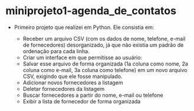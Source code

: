 # miniprojeto1-agenda_de_contatos

- Primeiro projeto que realizei em Python. Ele consistia em:

  - Receber um arquivo CSV (com os dados de nome, telefone, e-mail de fornecedores) desorganizado, já que não existia um padrão de ordenação para cada linha.
  - Criar um interface em que permitisse ao usuário:
  - Salvar esse arquivo de forma organizada (1a coluna como nome, 2a coluna como e-mail, 3a coluna como telefone) em um novo arquivo CSV, exigindo que ele fosse manipulado.
  - Adicionar novos fornecedores a listagem
  - Deletar fornecedores da listagem
  - Buscar fornecedores a partir do nome, e-mail ou telefone
  - Exibir a lista de fornecedor de forma organizada

